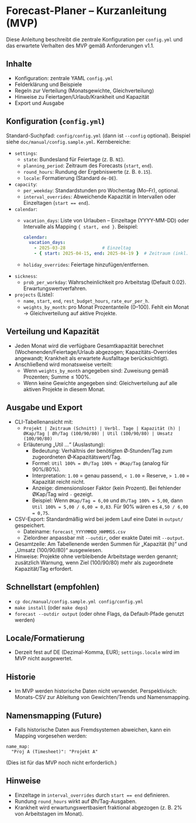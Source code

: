 # Forecast-Planer – Kurzanleitung (MVP)

Diese Anleitung beschreibt die zentrale Konfiguration per `config.yml` und das erwartete Verhalten des MVP gemäß Anforderungen v1.1.

## Inhalte
- Konfiguration: zentrale YAML `config.yml`
- Felderklärung und Beispiele
- Regeln zur Verteilung (Monatsgewichte, Gleichverteilung)
- Hinweise zu Feiertagen/Urlaub/Krankheit und Kapazität
- Export und Ausgabe

## Konfiguration (`config.yml`)
Standard-Suchpfad: `config/config.yml` (dann ist `--config` optional). Beispiel siehe `doc/manual/config.sample.yml`.
Kernbereiche:

- `settings`:
  - `state`: Bundesland für Feiertage (z. B. `NI`).
  - `planning_period`: Zeitraum des Forecasts (`start`, `end`).
  - `round_hours`: Rundung der Ergebniswerte (z. B. `0.15`).
  - `locale`: Formatierung (Standard `de-DE`).
- `capacity`:
  - `per_weekday`: Standardstunden pro Wochentag (Mo–Fr), optional.
  - `interval_overrides`: Abweichende Kapazität in Intervallen oder Einzeltagen (`start == end`).
- `calendar`:
  - `vacation_days`: Liste von Urlauben – Einzeltage (YYYY-MM-DD) oder Intervalle als Mapping `{ start, end }`.
    Beispiel:
    
    ```yaml
    calendar:
      vacation_days:
        - 2025-03-28              # Einzeltag
        - { start: 2025-04-15, end: 2025-04-19 }  # Zeitraum (inkl. Start/Ende)
    ```
  - `holiday_overrides`: Feiertage hinzufügen/entfernen.
- `sickness`:
  - `prob_per_workday`: Wahrscheinlichkeit pro Arbeitstag (Default 0.02). Erwartungswertverfahren.
- `projects` (Liste):
  - `name`, `start`, `end`, `rest_budget_hours`, `rate_eur_per_h`.
  - `weights_by_month`: pro Monat Prozentanteile (0–100). Fehlt ein Monat → Gleichverteilung auf aktive Projekte.

## Verteilung und Kapazität
- Jeden Monat wird die verfügbare Gesamtkapazität berechnet (Wochenenden/Feiertage/Urlaub abgezogen; Kapazitäts-Overrides angewandt; Krankheit als erwartete Ausfalltage berücksichtigt).
- Anschließend wird monatsweise verteilt:
  - Wenn `weights_by_month` angegeben sind: Zuweisung gemäß Prozenten; Summe ≤ 100%.
  - Wenn keine Gewichte angegeben sind: Gleichverteilung auf alle aktiven Projekte in diesem Monat.

## Ausgabe und Export
- CLI-Tabellenansicht mit:
  - `Projekt | Zeitraum (Schnitt) | Verbl. Tage | Kapazität (h) | ØKap/Tag | Øh/Tag (100/90/80) | Util (100/90/80) | Umsatz (100/90/80)`
  - Erläuterung „Util …“ (Auslastung):
    - Bedeutung: Verhältnis der benötigten Ø‑Stunden/Tag zum zugeordneten Ø‑Kapazitätswert/Tag.
    - Formel: `Util 100% = Øh/Tag 100% ÷ ØKap/Tag` (analog für 90%/80%).
    - Interpretation: `1.00` = genau passend, `< 1.00` = Reserve, `> 1.00` = Kapazität reicht nicht.
    - Anzeige: dimensionsloser Faktor (kein Prozent). Bei fehlender ØKap/Tag wird `-` gezeigt.
    - Beispiel: Wenn `ØKap/Tag = 6,00` und `Øh/Tag 100% = 5,00`, dann `Util 100% = 5,00 / 6,00 = 0,83`. Für 90% wären es `4,50 / 6,00 = 0,75`.
- CSV-Export: Standardmäßig wird bei jedem Lauf eine Datei in `output/` gespeichert.
  - Dateiname: `forecast_YYYYMMDD_HHMMSS.csv`
  - Zielordner anpassbar mit `--outdir`, oder exakte Datei mit `--output`.
- Gesamtzeile: Am Tabellenende werden Summen für „Kapazität (h)“ und „Umsatz (100/90/80)“ ausgewiesen.
- Hinweise: Projekte ohne verbleibende Arbeitstage werden genannt; zusätzlich Warnung, wenn Ziel (100/90/80) mehr als zugeordnete Kapazität/Tag erfordert.

## Schnellstart (empfohlen)
- `cp doc/manual/config.sample.yml config/config.yml`
- `make install` (oder `make deps`)
- `forecast --outdir output` (oder ohne Flags, da Default-Pfade genutzt werden)

## Locale/Formatierung
- Derzeit fest auf DE (Dezimal-Komma, EUR); `settings.locale` wird im MVP nicht ausgewertet.

## Historie
- Im MVP werden historische Daten nicht verwendet. Perspektivisch: Monats-CSV zur Ableitung von Gewichten/Trends und Namensmapping.

## Namensmapping (Future)
- Falls historische Daten aus Fremdsystemen abweichen, kann ein Mapping vorgesehen werden:
```
name_map:
  "Proj A (Timesheet)": "Projekt A"
```
(Dies ist für das MVP noch nicht erforderlich.)

## Hinweise
- Einzeltage in `interval_overrides` durch `start == end` definieren.
- Rundung `round_hours` wirkt auf Øh/Tag-Ausgaben.
- Krankheit wird erwartungswertbasiert fraktional abgezogen (z. B. 2% von Arbeitstagen im Monat).
